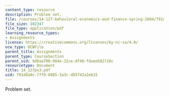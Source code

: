 ```yaml
---
content_type: resource
description: Problem set.
file: /courses/14-127-behavioral-economics-and-finance-spring-2004/791d8a0c77f088853a3cd85742a2e615_14_127ps3.pdf
file_size: 102347
file_type: application/pdf
learning_resource_types:
- Assignments
license: https://creativecommons.org/licenses/by-nc-sa/4.0/
ocw_type: OCWFile
parent_title: Assignments
parent_type: CourseSection
parent_uid: 9d0aa708-904e-32ce-df48-fdaee682718c
resourcetype: Document
title: 14_127ps3.pdf
uid: 791d8a0c-77f0-8885-3a3c-d85742a2e615
---
```

Problem set.